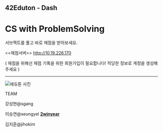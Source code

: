 ## 42Eduton - Dash
# CS with ProblemSolving

서브젝트를 풀고 바로 채점을 받아보세요.

<<채점서버>>
http://10.19.226.170

( 채점을 위해선 채점 기록을 위한 회원가입이 필요합니다! 적당한 정보로 계정을 생성해주세요 )

---

![에듀톤 사진](https://user-images.githubusercontent.com/65284056/186495206-3f1a6c53-d7a8-43cf-8be3-c5a1eb29b094.jpeg)

TEAM

강성현@sgang

이승연@seungyel [**2winyear**](http://github.com/2winyear)

김지훈@jihokim
